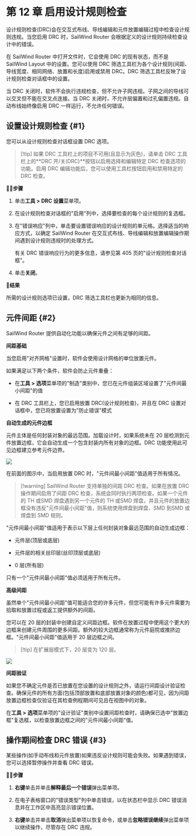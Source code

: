 # 第 12 章 启用设计规则检查

设计规则检查(DRC)会在交互式布线、导线编辑和元件放置编辑过程中检查设计规则违规。当您启用 DRC 时，SailWind Router 会根据定义的设计规则持续检查设计中的错误。

在 SailWind Router 中打开文件时，它会使用 DRC 的现有状态，而不是 SailWind Layout 中的设置。您可以使用 DRC 筛选工具栏为各个设计规则(间距、导线宽度、相同网络、放置和长度)启用或禁用 DRC。DRC 筛选工具栏反映了设计规则检查对话框中的设置。

当 DRC 关闭时，软件不会执行违规检查，但不允许子网违规。子网之间的导线可以交叉但不能在交叉点连接。当 DRC 关闭时，不允许层偏置和过孔偏置违规。自动布线始终像启用 DRC 一样运行，不允许任何错误。

## 设置设计规则检查 \{#1}

您可以从设计规则检查对话框设置 DRC 选项。

> [!tip] 如果 DRC 工具栏上的项目不可用(且显示为灰色)，请单击 DRC 工具栏上的**DRC 开/关(DRC)**按钮以启用选择和编辑特定 DRC 检查选项的功能。启用 DRC 编辑功能后，您可以使用工具栏按钮启用和禁用特定的 DRC 检查。

🏃‍♂️‍**步骤**

1. 单击**工具 > DRC 设置**菜单项。

2. 在设计规则检查对话框的"启用"列中，选择要检查的每个设计规则的复选框。

3. 在"错误响应"列中，单击要设置错误响应的设计规则的单元格。选择适当的响应方式，以确定 SailWind Router 在交互式布线、导线编辑和放置编辑操作期间遇到设计规则违规时的处理方式。

   有关 DRC 错误响应行为的更多信息，请参见第 405 页的"设计规则检查对话框"。

4. 单击**关闭**。

👀‍**结果**

所需的设计规则选项已设置，DRC 筛选工具栏也更新为相同的信息。

## 元件间距 \{#2}

SailWind Router 提供自动化功能以确保元件之间有足够的间距。

**间距基础**

当您启用"对齐网格"设置时，软件会使用设计网格的单位放置元件。

如果满足以下两个条件，软件会防止元件重叠：

- 在**工具 > 选项**菜单项的"制造"类别中，您已在元件组装区域设置了"元件间最小间距"的值

- 在 DRC 工具栏上，您已启用放置 DRC(设计规则检查)，并且在 DRC 设置对话框中，您已将放置设置为"防止错误"模式

**自动生成的元件边框**

元件主体是任何封装对象的最远范围。加载设计时，如果系统未在 20 层检测到元件放置边框，它会自动生成一个包含封装内所有对象的边框。DRC 功能使用此可见边框建立参考元件边界。

![](/router/guide/12/_page_1_Figure_12.jpeg)

在前面的图示中，当启用放置 DRC 时，"元件间最小间距"值适用于所有情况。

> [!warning] SailWind Router 支持单独的间距 DRC 检查。如果在放置 DRC 操作期间启用了间距 DRC 检查，系统会同时执行两项检查。如果一个元件的 TH 或SMD 焊盘遇到另一个元件的 TH 或SMD 焊盘，并且元件的放置边框没有违反"元件间最小间距"值，则系统使用焊盘到焊盘、SMD 到SMD 或焊盘到 SMD 规则。

"元件间最小间距"值适用于表示以下层上任何封装对象最远范围的自动生成边框：

- 元件层(顶层或底层)

- 元件层的相关丝印层(丝印顶层或底层)

- 0 层(所有层)

只有一个"元件间最小间距"值必须适用于所有元件。

**高级间距**

虽然单个"元件间最小间距"值可能适合您的许多元件，但您可能有许多元件需要为拾取和放置过程或返工提供额外的间距。

您可以在 20 层的封装中创建自定义间距边框。软件在放置过程中使用这个更大的边框来创建元件周围的更多间距。额外的较大边框通常称为元件庭院或推挤边框。"元件间最小间距"值适用于 20 层边框之间。


> [!tip] 在扩展层模式下，20 层变为 120 层。

![](/router/guide/12/_page_2_Figure_13.jpeg)

**间距验证**

如果您不确定元件是否已放置在您设置的设计规则之外，请运行间距设计验证检查。确保元件的所有方面(包括顶部放置和底部放置对象的颜色)都可见，因为间距放置边框检查仅验证在其检查例程期间可见且在视图中的对象。

在**工具 > 选项**菜单项的"设计验证"类别中设置间距检查时，请确保已选中"放置边框"复选框，以检查放置边框之间的"元件间最小间距"值。

## 操作期间检查 DRC 错误 \{#3}

某些操作(如手动布线和元件放置)如果违反设计规则可能会失败。如果遇到错误，您可以选择暂停操作并查看 DRC 错误。

🏃‍♂️‍**步骤**

1. **右键**单击并单击**解释最后一个错误**弹出菜单项。

2. 在电子表格窗口的"错误类型"列中单击错误，以在状态栏中显示 DRC 错误消息并在工作区中高亮显示错误位置。

3. **右键**单击并单击**取消**弹出菜单项以恢复命令，或单击**忽略错误继续**弹出菜单项以继续操作，尽管存在 DRC 违规。